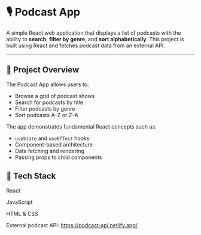 # 🎙️ Podcast App

A simple React web application that displays a list of podcasts with the ability to **search**, **filter by genre**, and **sort alphabetically**. This project is built using React and fetches podcast data from an external API.

---

## 📌 Project Overview

The Podcast App allows users to:
- Browse a grid of podcast shows
- Search for podcasts by title
- Filter podcasts by genre
- Sort podcasts A–Z or Z–A

The app demonstrates fundamental React concepts such as:
- `useState` and `useEffect` hooks
- Component-based architecture
- Data fetching and rendering
- Passing props to child components

## 🧱 Tech Stack
React

JavaScript

HTML & CSS

External podcast API: https://podcast-api.netlify.app/
